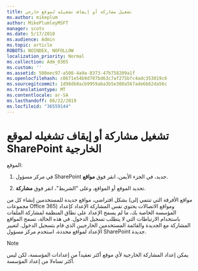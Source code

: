 ```yaml
---
title: تشغيل مشاركة أو إيقاف تشغيله لموقع خارجي
ms.author: mikeplum
author: MikePlumleyMSFT
manager: scotv
ms.date: 5/17/2018
ms.audience: Admin
ms.topic: article
ROBOTS: NOINDEX, NOFOLLOW
localization_priority: Normal
ms.collection: Adm_O365
ms.custom: ''
ms.assetid: 500eec97-a508-4a9a-8373-47b758209a1f
ms.openlocfilehash: c0671e54b9d707bd63c7af275bfc4adc353019c6
ms.sourcegitcommit: 1d98db8acb9959aba3b5e308a567ade6b62da56c
ms.translationtype: MT
ms.contentlocale: ar-SA
ms.lasthandoff: 08/22/2019
ms.locfileid: "36559144"
---
```

# <a name="turn-external-sharing-on-or-off-for-a-sharepoint-site"></a>تشغيل مشاركة أو إيقاف تشغيله لموقع SharePoint الخارجية

الموقع:
  
1. في مركز مسؤول SharePoint جديد، في الجزء الأيمن، انقر فوق **مواقع**.
    
2. تحديد الموقع أو المواقع، وعلى "الشريط"، انقر فوق **مشاركة**.
    
بشكل افتراضي، مواقع جديدة للمستخدمين إنشاء كل من (مواقع الأفرقة التي تنتمي إلى مجموعات Office 365) ومواقع الاتصالات يحتوي نفس المشاركة الإعداد كإعداد المؤسسة الخاصة بك، ما لم يسمح الإعداد على نطاق المنظمة لمشاركة الملفات باستخدام الارتباطات التي لا يتطلب تسجيل الدخول. في هذه الحالة، تسمح المواقع المشاركة مع الجديدة والقائمة المستخدمين الخارجيين الذي قام بتسجيل الدخول. لتغيير الإعداد لمواقع محددة، استخدم مركز مسؤول SharePoint جديدة.
  
> [!NOTE]
> يمكن إعداد المشاركة الخارجية لأي موقع أكثر تعقيداً من إعدادات المؤسسة، لكن ليس أكثر تساهﻻ من إعداد المؤسسة. 
  

